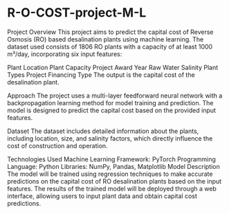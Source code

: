 # R-O-COST-project-M-L

Project Overview
This project aims to predict the capital cost of Reverse Osmosis (RO) based desalination plants using machine learning. The dataset used consists of 1806 RO plants with a capacity of at least 1000 m³/day, incorporating six input features:

Plant Location
Plant Capacity
Project Award Year
Raw Water Salinity
Plant Types
Project Financing Type
The output is the capital cost of the desalination plant.

Approach
The project uses a multi-layer feedforward neural network with a backpropagation learning method for model training and prediction. The model is designed to predict the capital cost based on the provided input features.

Dataset
The dataset includes detailed information about the plants, including location, size, and salinity factors, which directly influence the cost of construction and operation.

Technologies Used
Machine Learning Framework: PyTorch
Programming Language: Python
Libraries: NumPy, Pandas, Matplotlib
Model Description
The model will be trained using regression techniques to make accurate predictions on the capital cost of RO desalination plants based on the input features. The results of the trained model will be deployed through a web interface, allowing users to input plant data and obtain capital cost predictions.
